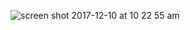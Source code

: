 ![screen shot 2017-12-10 at 10 22 55 am](https://user-images.githubusercontent.com/16447358/33808364-d42776f0-dd99-11e7-81e5-dfac69b5e100.png)
